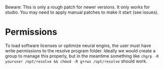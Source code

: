 Beware: This is only a rough patch for newer versions. It only works for studio. You may need to apply manual patches to make it start (see issues).

# Permissions

To load software licenses or optimize neural engins, the user must have write permissions to the resolve program folder. Ideally we would create a group to manage this properly, but in the meantime something like `chgrp -R youruser /opt/resolve && chmod -R g+rwx /opt/resolve` should work.
